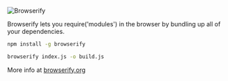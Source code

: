 ![Browserify](http://browserify.org/images/browserify.png "Browserify")

Browserify lets you require('modules') in the browser by bundling up all of your dependencies.

```bash
npm install -g browserify

browserify index.js -o build.js
```

More info at [browserify.org](http://browserify.org)
